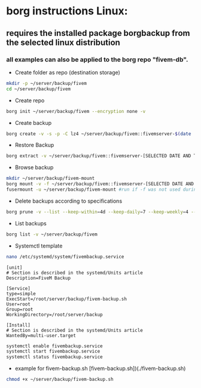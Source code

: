 # borg instructions Linux:
## requires the installed package borgbackup from the selected linux distribution
### all examples can also be applied to the borg repo "fivem-db".

- Create folder as repo (destination storage)
````bash
mkdir -p ~/server/backup/fivem
cd ~/server/backup/fivem
````
- Create repo
````bash
borg init ~/server/backup/fivem --encryption none -v
````
- Create backup
````bash
borg create -v -s -p -C lz4 ~/server/backup/fivem::fivemserver-$(date '+%Y-%m-%d-%H:%M:%S') /txData
````
- Restore Backup
````bash
borg extract -v ~/server/backup/fivem::fivemserver-[SELECTED DATE AND TINE FROM BACKUP LIST without brackets] /txData
````
- Browse backup
````bash
mkdir ~/server/backup/fivem-mount
borg mount -v -f ~/server/backup/fivem::fivemserver-[SELECTED DATE AND TINE FROM BACKUP LIST without brackets] ~/server/backup/fivem-mount
fusermount -u ~/server/backup/fivem-mount #run if -f was not used during mount
````
- Delete backups according to specifications
````bash
borg prune -v --list --keep-within=4d --keep-daily=7 --keep-weekly=4 --keep-monthly=12 ~/server/backup/fivem
````
- List backups
````bash
borg list -v ~/server/backup/fivem
````
- Systemctl template
````bash
nano /etc/systemd/system/fivembackup.service
````
````
[unit]
# Section is described in the systemd/Units article
Description=FiveM Backup

[Service]
type=simple
ExecStart=/root/server/backup/fivem-backup.sh
User=root
Group=root
WorkingDirectory=/root/server/backup

[Install]
# Section is described in the systemd/Units article
WantedBy=multi-user.target
````
````bash
systemctl enable fivembackup.service
systemctl start fivembackup.service
systemctl status fivembackup.service
````
- example for fivem-backup.sh
[fivem-backup.sh])(./fivem-backup.sh)
````bash
chmod +x ~/server/backup/fivem-backup.sh
````
